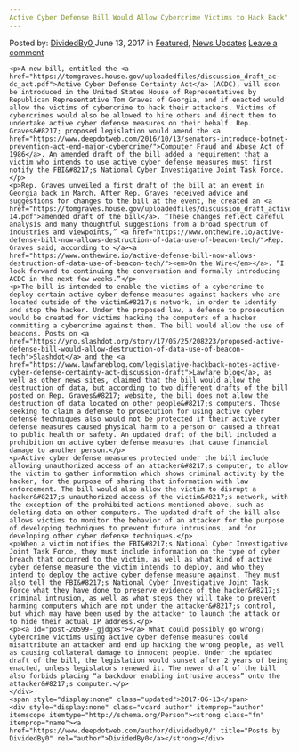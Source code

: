 ```yaml
---
Active Cyber Defense Bill Would Allow Cybercrime Victims to Hack Back"
---
```

<article class="post-listing post-20599 post type-post status-publish format-standard has-post-thumbnail hentry 
    <div class="post-inner">
        <span>Posted by: <a href="https://www.deepdotweb.com/author/dividedby0/" title="">DividedBy0 </a></span>
    <span>June 13, 2017</span>
    <span>in <a href="https://www.deepdotweb.com/category/deepdot-news/" rel="category tag">Featured</a>, <a href="https://www.deepdotweb.com/category/news-updates/" rel="category tag">News Updates</a></span>
    <span><a href="https://www.deepdotweb.com/2017/06/13/active-cyber-defense-bill-would-allow-cybercrime/#respond">Leave a comment</a></span>
    </p>
    <div class="clear"></div>
    
    <p>A new bill, entitled the <a href="https://tomgraves.house.gov/uploadedfiles/discussion_draft_ac-dc_act.pdf">Active Cyber Defense Certainty Act</a> (ACDC), will soon be introduced in the United States House of Representatives by Republican Representative Tom Graves of Georgia, and if enacted would allow the victims of cybercrime to hack their attackers. Victims of cybercrimes would also be allowed to hire others and direct them to undertake active cyber defense measures on their behalf. Rep. Graves&#8217; proposed legislation would amend the <a href="https://www.deepdotweb.com/2016/10/13/senators-introduce-botnet-prevention-act-end-major-cybercrime/">Computer Fraud and Abuse Act of 1986</a>. An amended draft of the bill added a requirement that a victim who intends to use active cyber defense measures must first notify the FBI&#8217;s National Cyber Investigative Joint Task Force.</p>
    <p>Rep. Graves unveiled a first draft of the bill at an event in Georgia back in March. After Rep. Graves received advice and suggestions for changes to the bill at the event, he created an <a href="https://tomgraves.house.gov/uploadedfiles/discussion_draft_active_cyber_defense_certainty_act_2.0_rep._tom_graves_ga-14.pdf">amended draft of the bill</a>. “These changes reflect careful analysis and many thoughtful suggestions from a broad spectrum of industries and viewpoints,” <a href="https://www.onthewire.io/active-defense-bill-now-allows-destruction-of-data-use-of-beacon-tech/">Rep. Graves said, according to </a><a href="https://www.onthewire.io/active-defense-bill-now-allows-destruction-of-data-use-of-beacon-tech/"><em>On the Wire</em></a>. “I look forward to continuing the conversation and formally introducing ACDC in the next few weeks.”</p>
    <p>The bill is intended to enable the victims of a cybercrime to deploy certain active cyber defense measures against hackers who are located outside of the victim&#8217;s network, in order to identify and stop the hacker. Under the proposed law, a defense to prosecution would be created for victims hacking the computers of a hacker committing a cybercrime against them. The bill would allow the use of beacons. Posts on <a href="https://yro.slashdot.org/story/17/05/25/208223/proposed-active-defense-bill-would-allow-destruction-of-data-use-of-beacon-tech">Slashdot</a> and the <a href="https://www.lawfareblog.com/legislative-hackback-notes-active-cyber-defense-certainty-act-discussion-draft">Lawfare blog</a>, as well as other news sites, claimed that the bill would allow the destruction of data, but according to two different drafts of the bill posted on Rep. Graves&#8217; website, the bill does not allow the destruction of data located on other people&#8217;s computers. Those seeking to claim a defense to prosecution for using active cyber defense techniques also would not be protected if their active cyber defense measures caused physical harm to a person or caused a threat to public health or safety. An updated draft of the bill included a prohibition on active cyber defense measures that cause financial damage to another person.</p>
    <p>Active cyber defense measures protected under the bill include allowing unauthorized access of an attacker&#8217;s computer, to allow the victim to gather information which shows criminal activity by the hacker, for the purpose of sharing that information with law enforcement. The bill would also allow the victim to disrupt a hacker&#8217;s unauthorized access of the victim&#8217;s network, with the exception of the prohibited actions mentioned above, such as deleting data on other computers. The updated draft of the bill also allows victims to monitor the behavior of an attacker for the purpose of developing techniques to prevent future intrusions, and for developing other cyber defense techniques.</p>
    <p>When a victim notifies the FBI&#8217;s National Cyber Investigative Joint Task Force, they must include information on the type of cyber breach that occurred to the victim, as well as what kind of active cyber defense measure the victim intends to deploy, and who they intend to deploy the active cyber defense measure against. They must also tell the FBI&#8217;s National Cyber Investigative Joint Task Force what they have done to preserve evidence of the hacker&#8217;s criminal intrusion, as well as what steps they will take to prevent harming computers which are not under the attacker&#8217;s control, but which may have been used by the attacker to launch the attack or to hide their actual IP address.</p>
    <p><a id="post-20599-_gjdgxs"></a> What could possibly go wrong? Cybercrime victims using active cyber defense measures could misattribute an attacker and end up hacking the wrong people, as well as causing collateral damage to innocent people. Under the updated draft of the bill, the legislation would sunset after 2 years of being enacted, unless legislators renewed it. The newer draft of the bill also forbids placing “a backdoor enabling intrusive access” onto the attacker&#8217;s computer.</p>
    </div>
    <span style="display:none" class="updated">2017-06-13</span>
    <div style="display:none" class="vcard author" itemprop="author" itemscope itemtype="http://schema.org/Person"><strong class="fn" itemprop="name"><a href="https://www.deepdotweb.com/author/dividedby0/" title="Posts by DividedBy0" rel="author">DividedBy0</a></strong></div>
    
